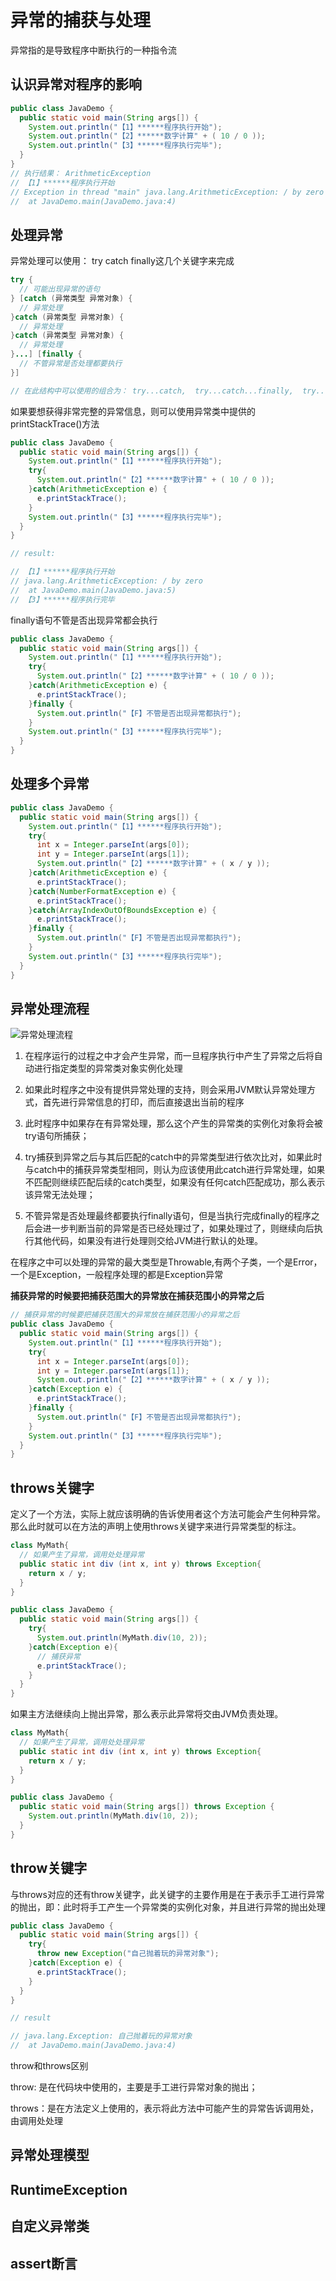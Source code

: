# 异常的捕获与处理

异常指的是导致程序中断执行的一种指令流


## 认识异常对程序的影响

``` java
public class JavaDemo {
  public static void main(String args[]) {
    System.out.println("【1】******程序执行开始");
    System.out.println("【2】******数字计算" + ( 10 / 0 ));
    System.out.println("【3】******程序执行完毕");
  }
}
// 执行结果： ArithmeticException
// 【1】******程序执行开始
// Exception in thread "main" java.lang.ArithmeticException: / by zero
// 	at JavaDemo.main(JavaDemo.java:4)
```

## 处理异常

异常处理可以使用： try catch finally这几个关键字来完成

``` java
try {
  // 可能出现异常的语句
} [catch (异常类型 异常对象) {
  // 异常处理
}catch (异常类型 异常对象) {
  // 异常处理
}catch (异常类型 异常对象) {
  // 异常处理
}...] [finally {
  // 不管异常是否处理都要执行
}]

// 在此结构中可以使用的组合为： try...catch,  try...catch...finally,  try...finally
```

如果要想获得非常完整的异常信息，则可以使用异常类中提供的printStackTrace()方法

``` java
public class JavaDemo {
  public static void main(String args[]) {
    System.out.println("【1】******程序执行开始");
    try{
      System.out.println("【2】******数字计算" + ( 10 / 0 ));
    }catch(ArithmeticException e) {
      e.printStackTrace();
    }
    System.out.println("【3】******程序执行完毕");
  }
}

// result:

// 【1】******程序执行开始
// java.lang.ArithmeticException: / by zero
// 	at JavaDemo.main(JavaDemo.java:5)
// 【3】******程序执行完毕
```

finally语句不管是否出现异常都会执行

``` java
public class JavaDemo {
  public static void main(String args[]) {
    System.out.println("【1】******程序执行开始");
    try{
      System.out.println("【2】******数字计算" + ( 10 / 0 ));
    }catch(ArithmeticException e) {
      e.printStackTrace();
    }finally {
      System.out.println("【F】不管是否出现异常都执行");
    }
    System.out.println("【3】******程序执行完毕");
  }
}
```

## 处理多个异常

``` java
public class JavaDemo {
  public static void main(String args[]) {
    System.out.println("【1】******程序执行开始");
    try{
      int x = Integer.parseInt(args[0]);
      int y = Integer.parseInt(args[1]);
      System.out.println("【2】******数字计算" + ( x / y ));
    }catch(ArithmeticException e) {
      e.printStackTrace();
    }catch(NumberFormatException e) {
      e.printStackTrace();
    }catch(ArrayIndexOutOfBoundsException e) {
      e.printStackTrace();
    }finally {
      System.out.println("【F】不管是否出现异常都执行");
    }
    System.out.println("【3】******程序执行完毕");
  }
}
```

## 异常处理流程

![异常处理流程](./exception.jpg)

1. 在程序运行的过程之中才会产生异常，而一旦程序执行中产生了异常之后将自动进行指定类型的异常类对象实例化处理

2. 如果此时程序之中没有提供异常处理的支持，则会采用JVM默认异常处理方式，首先进行异常信息的打印，而后直接退出当前的程序

3. 此时程序中如果存在有异常处理，那么这个产生的异常类的实例化对象将会被try语句所捕获；

4. try捕获到异常之后与其后匹配的catch中的异常类型进行依次比对，如果此时与catch中的捕获异常类型相同，则认为应该使用此catch进行异常处理，如果不匹配则继续匹配后续的catch类型，如果没有任何catch匹配成功，那么表示该异常无法处理；

5. 不管异常是否处理最终都要执行finally语句，但是当执行完成finally的程序之后会进一步判断当前的异常是否已经处理过了，如果处理过了，则继续向后执行其他代码，如果没有进行处理则交给JVM进行默认的处理。

在程序之中可以处理的异常的最大类型是Throwable,有两个子类，一个是Error，一个是Exception，一般程序处理的都是Exception异常

**捕获异常的时候要把捕获范围大的异常放在捕获范围小的异常之后**

``` java
// 捕获异常的时候要把捕获范围大的异常放在捕获范围小的异常之后
public class JavaDemo {
  public static void main(String args[]) {
    System.out.println("【1】******程序执行开始");
    try{
      int x = Integer.parseInt(args[0]);
      int y = Integer.parseInt(args[1]);
      System.out.println("【2】******数字计算" + ( x / y ));
    }catch(Exception e) {
      e.printStackTrace();
    }finally {
      System.out.println("【F】不管是否出现异常都执行");
    }
    System.out.println("【3】******程序执行完毕");
  }
}
```

## throws关键字

定义了一个方法，实际上就应该明确的告诉使用者这个方法可能会产生何种异常。那么此时就可以在方法的声明上使用throws关键字来进行异常类型的标注。

``` java
class MyMath{
  // 如果产生了异常，调用处处理异常
  public static int div (int x, int y) throws Exception{
    return x / y;
  }
}

public class JavaDemo {
  public static void main(String args[]) {
    try{
      System.out.println(MyMath.div(10, 2));
    }catch(Exception e){
      // 捕获异常
      e.printStackTrace();
    }
  }
}
```

如果主方法继续向上抛出异常，那么表示此异常将交由JVM负责处理。

``` java
class MyMath{
  // 如果产生了异常，调用处处理异常
  public static int div (int x, int y) throws Exception{
    return x / y;
  }
}

public class JavaDemo {
  public static void main(String args[]) throws Exception {
    System.out.println(MyMath.div(10, 2));
  }
}
```

## throw关键字

与throws对应的还有throw关键字，此关键字的主要作用是在于表示手工进行异常的抛出，即：此时将手工产生一个异常类的实例化对象，并且进行异常的抛出处理

``` java
public class JavaDemo {
  public static void main(String args[]) {
    try{
      throw new Exception("自己抛着玩的异常对象");
    }catch(Exception e) {
      e.printStackTrace();
    }
  }
}

// result

// java.lang.Exception: 自己抛着玩的异常对象
// 	at JavaDemo.main(JavaDemo.java:4)
```

throw和throws区别

throw: 是在代码块中使用的，主要是手工进行异常对象的抛出；

throws：是在方法定义上使用的，表示将此方法中可能产生的异常告诉调用处，由调用处处理


## 异常处理模型



## RuntimeException



## 自定义异常类



## assert断言

